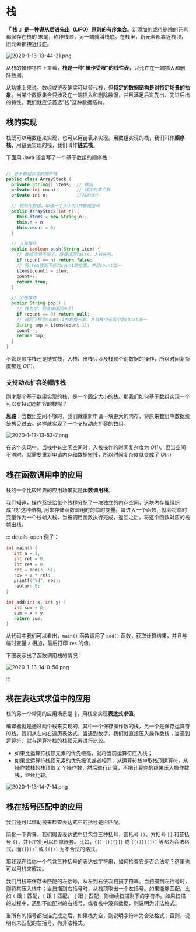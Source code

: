 # 栈

**『 栈 』是一种遵从后进先出（LIFO）原则的有序集合**。新添加的或待删除的元素都保存在栈的 末尾，称作栈顶，另一端就叫栈底。在栈里，新元素都靠近栈顶，旧元素都接近栈底。

![2020-1-13-13-44-31.png](https://garrik-default-imgs.oss-accelerate.aliyuncs.com/imgs/2020-1-13-13-44-31.png)

从栈的操作特性上来看，**栈是一种“操作受限”的线性表**，只允许在一端插入和删除数据。

从功能上来说，数组或链表确实可以替代栈，但**特定的数据结构是对特定场景的抽象**。当某个数据集合只涉及在一端插入和删除数据，并且满足后进先出、先进后出的特性，我们就应该首选“栈”这种数据结构。

## 栈的实现

栈既可以用数组来实现，也可以用链表来实现。用数组实现的栈，我们叫作**顺序栈**，用链表实现的栈，我们叫作**链式栈**。

下面用 Java 语言写了一个基于数组的顺序栈：

```java

// 基于数组实现的顺序栈
public class ArrayStack {
  private String[] items;  // 数组
  private int count;       // 栈中元素个数
  private int n;           //栈的大小

  // 初始化数组，申请一个大小为n的数组空间
  public ArrayStack(int n) {
    this.items = new String[n];
    this.n = n;
    this.count = 0;
  }

  // 入栈操作
  public boolean push(String item) {
    // 数组空间不够了，直接返回false，入栈失败。
    if (count == n) return false;
    // 将item放到下标为count的位置，并且count加一
    items[count] = item;
    count++;
    return true;
  }

  // 出栈操作
  public String pop() {
    // 栈为空，则直接返回null
    if (count == 0) return null;
    // 返回下标为count-1的数组元素，并且栈中元素个数count减一
    String tmp = items[count-1];
    count--;
    return tmp;
  }
}
```

不管是顺序栈还是链式栈，入栈、出栈只涉及栈顶个别数据的操作，所以时间复杂度都是 $O(1)$。

### 支持动态扩容的顺序栈

刚才那个基于数组实现的栈，是一个固定大小的栈。那我们如何基于数组实现一个可以支持动态扩容的栈呢？

**思路**：当数组空间不够时，我们就重新申请一块更大的内存，将原来数组中数据统统拷贝过去。这样就实现了一个支持动态扩容的数组。

![2020-1-13-13-53-7.png](https://garrik-default-imgs.oss-accelerate.aliyuncs.com/imgs/2020-1-13-13-53-7.png)

在这个实现中。当栈中有空闲空间时，入栈操作的时间复杂度为 $O(1)$。但当空间不够时，就需要重新申请内存和数据搬移，所以时间复杂度就变成了 $O(n)$

## 栈在函数调用中的应用

栈的一个比较经典的应用场景就是**函数调用栈**。

我们知道，操作系统给每个线程分配了一块独立的内存空间，这块内存被组织成“栈”这种结构, 用来存储函数调用时的临时变量。每进入一个函数，就会将临时变量作为一个栈帧入栈，当被调用函数执行完成，返回之后，将这个函数对应的栈帧出栈。

::: details-open 例子：

```c
int main() {
   int a = 1;
   int ret = 0;
   int res = 0;
   ret = add(3, 5);
   res = a + ret;
   printf("%d", res);
   reuturn 0;
}

int add(int x, int y) {
   int sum = 0;
   sum = x + y;
   return sum;
}
```

从代码中我们可以看出，`main()` 函数调用了 `add()` 函数，获取计算结果，并且与临时变量 `a` 相加，最后打印 `res` 的值。

下图表示出了函数调用栈的情况：

![2020-1-13-14-0-56.png](https://garrik-default-imgs.oss-accelerate.aliyuncs.com/imgs/2020-1-13-14-0-56.png)

:::

## 栈在表达式求值中的应用

栈的另一个常见的应用场景是 ，用栈来实现**表达式求值**。

编译器就是通过两个栈来实现的。其中一个保存操作数的栈，另一个是保存运算符的栈。我们从左向右遍历表达式，当遇到数字，我们就直接压入操作数栈；当遇到运算符，就与运算符栈的栈顶元素进行比较。

- 如果比运算符栈顶元素的优先级高，就将当前运算符压入栈；
- 如果比运算符栈顶元素的优先级低或者相同，从运算符栈中取栈顶运算符，从操作数栈的栈顶取 2 个操作数，然后进行计算，再把计算完的结果压入操作数栈，继续比较。

![2020-1-13-14-7-14.png](https://garrik-default-imgs.oss-accelerate.aliyuncs.com/imgs/2020-1-13-14-7-14.png)

## 栈在括号匹配中的应用

我们还可以借助栈来检查表达式中的括号是否匹配。

简化一下背景。我们假设表达式中只包含三种括号，圆括号 `()`、方括号 `[]` 和花括号 `{}`，并且它们可以任意嵌套。比如，`{[] ()[{}]}` 或 `[{()}([])]` 等都为合法格式，而`{[}()]` 或 `[({)]` 为不合法的格式。

那我现在给你一个包含三种括号的表达式字符串，如何检查它是否合法呢？这里也可以用栈来解决。

我们用栈来保存未匹配的左括号，从左到右依次扫描字符串。当扫描到左括号时，则将其压入栈中；当扫描到右括号时，从栈顶取出一个左括号。如果能够匹配，比如 `(` 跟 `)` 匹配，`[` 跟 `]` 匹配， `{` 跟 `}` 匹配，则继续扫描剩下的字符串。如果扫描的过程中，遇到不能配对的右括号，或者栈中没有数据，则说明为非法格式。

当所有的括号都扫描完成之后，如果栈为空，则说明字符串为合法格式；否则，说明有未匹配的左括号，为非法格式。
